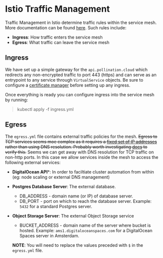 # Istio Traffic Management
Traffic Management in Istio determine traffic rules within the service mesh. More documentation can be found [here](https://istio.io/docs/tasks/traffic-management/). Such rules include:
* **Ingress**: How traffic enters the service mesh
* **Egress**: What traffic can leave the service mesh

## Ingress
We have set up a simple gateway for the `api.pollination.cloud` which redirects any non-encrypted traffic to port 443 (https) and can serve as an entrypoint to any service through `VirtualService` objects. Be sure to configure a [certificate manager](../../cert-manager) before setting up any ingress.

Once everything is ready you can configure ingress into the service mesh by running:
> kubectl apply -f ingress.yml

## Egress
The `egress.yml` file contains external traffic policies for the mesh. ~~Egress to TCP services seems moe complex as it requires a [fixed set of IP addresses](https://istio.io/blog/2018/egress-tcp/) rather than using DNS resolution. Probably worth investigating [docs](https://istio.io/docs/reference/config/istio.networking.v1alpha3/#ServiceEntry-Endpoint) to verify this.~~ Seems we can get away with DNS resolution for TCP traffic on non-http ports. In this case we allow services inside the mesh to access the following external services:
* **DigitalOcean API***: In order to faciltiate cluster automation from within (eg: node scaling or external DNS management)
* **Postgres Database Server**: The external database. 
    * DB_ADDRESS - domain name (or IP) of database server.
    * DB_PORT - port on which to reach the database server. Example: `5432` for a standard Postgres server.
* **Object Storage Server**: The external Object Storage service
    * BUCKET_ADDRESS - domain name of the server where bucket is hosted. Example: `ams1.digitaloceanspaces.com` for a DigitalOcean Spaces server in Amsterdam.

    **NOTE**: You will need to replace the values preceded with `$` in the `egress.yml` file.
